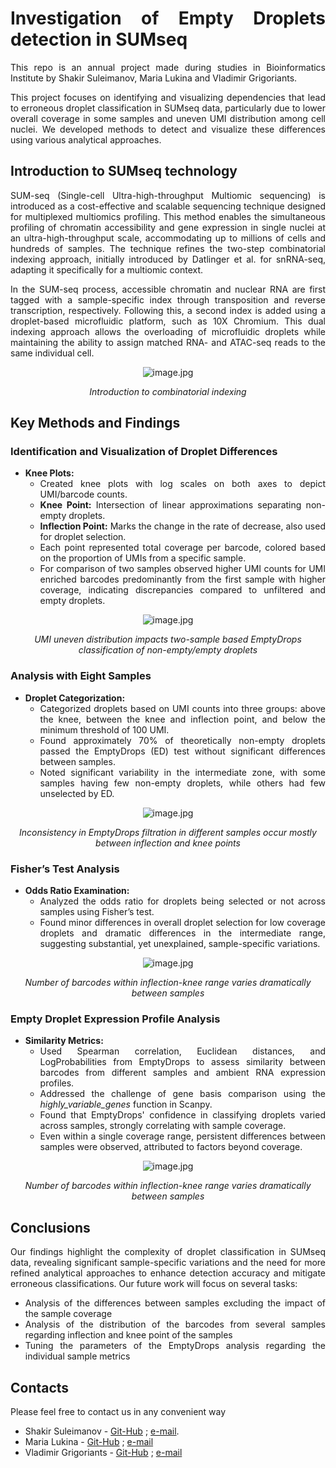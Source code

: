 <div align="justify">
  
# Investigation of Empty Droplets detection in SUMseq
  
This repo is an annual project made during studies in Bioinformatics Institute by Shakir Suleimanov, Maria Lukina and Vladimir Grigoriants.

This project focuses on identifying and visualizing dependencies that lead to erroneous droplet classification in SUMseq data, particularly due to lower overall coverage in some samples and uneven UMI distribution among cell nuclei. We developed methods to detect and visualize these differences using various analytical approaches.

## Introduction to SUMseq technology

SUM-seq (Single-cell Ultra-high-throughput Multiomic sequencing) is introduced as a cost-effective and scalable sequencing technique designed for multiplexed multiomics profiling. This method enables the simultaneous profiling of chromatin accessibility and gene expression in single nuclei at an ultra-high-throughput scale, accommodating up to millions of cells and hundreds of samples. The technique refines the two-step combinatorial indexing approach, initially introduced by Datlinger et al. for snRNA-seq, adapting it specifically for a multiomic context.

In the SUM-seq process, accessible chromatin and nuclear RNA are first tagged with a sample-specific index through transposition and reverse transcription, respectively. Following this, a second index is added using a droplet-based microfluidic platform, such as 10X Chromium. This dual indexing approach allows the overloading of microfluidic droplets while maintaining the ability to assign matched RNA- and ATAC-seq reads to the same individual cell.
<div align="center">
  <img src="https://drive.google.com/uc?export=view&id=1F8vMIbyUR42zOxa378jNyo4ll95jZBCW" alt="image.jpg" />
  <p><i>Introduction to combinatorial indexing</i></p>
</div>

## Key Methods and Findings

### Identification and Visualization of Droplet Differences

- **Knee Plots:** 
  - Created knee plots with log scales on both axes to depict UMI/barcode counts.
  - **Knee Point:** Intersection of linear approximations separating non-empty droplets.
  - **Inflection Point:** Marks the change in the rate of decrease, also used for droplet selection.
  - Each point represented total coverage per barcode, colored based on the proportion of UMIs from a specific sample.
  - For comparison of two samples observed higher UMI counts for UMI enriched barcodes predominantly from the first sample with higher coverage, indicating discrepancies compared to unfiltered and empty droplets.

<div align="center">
  <img src="https://drive.google.com/uc?export=view&id=1q9LQIqvAJZS_kUgajG5j5SJknzYie8YB" alt="image.jpg" />
  <p><i>UMI uneven distribution impacts two-sample based EmptyDrops classification of non-empty/empty droplets</i></p>
</div>

### Analysis with Eight Samples

- **Droplet Categorization:** 
  - Categorized droplets based on UMI counts into three groups: above the knee, between the knee and inflection point, and below the minimum threshold of 100 UMI.
  - Found approximately 70% of theoretically non-empty droplets passed the EmptyDrops (ED) test without significant differences between samples.
  - Noted significant variability in the intermediate zone, with some samples having few non-empty droplets, while others had few unselected by ED.

<div align="center">
  <img src="https://drive.google.com/uc?export=view&id=1seXhuik9YlcFv7jlQI8iG_GMGFkiC2B7" alt="image.jpg" />
  <p><i>Inconsistency in EmptyDrops filtration in different samples occur mostly between inflection and knee points</i></p>
</div>

### Fisher’s Test Analysis

- **Odds Ratio Examination:** 
  - Analyzed the odds ratio for droplets being selected or not across samples using Fisher’s test.
  - Found minor differences in overall droplet selection for low coverage droplets and dramatic differences in the intermediate range, suggesting substantial, yet unexplained, sample-specific variations.

<div align="center">
  <img src="https://drive.google.com/uc?export=view&id=1Bmmt_ZMkSWp6xurwOFrWj_V-ic72r1t5" alt="image.jpg" />
  <p><i>Number of barcodes within inflection-knee range varies dramatically between samples</i></p>
</div>

### Empty Droplet Expression Profile Analysis

- **Similarity Metrics:**
  - Used Spearman correlation, Euclidean distances, and LogProbabilities from EmptyDrops to assess similarity between barcodes from different samples and ambient RNA expression profiles.
  - Addressed the challenge of gene basis comparison using the *highly_variable_genes* function in Scanpy.
  - Found that EmptyDrops' confidence in classifying droplets varied across samples, strongly correlating with sample coverage.
  - Even within a single coverage range, persistent differences between samples were observed, attributed to factors beyond coverage.

<div align="center">
  <img src="https://drive.google.com/uc?export=view&id=1qgrL_-U3kwMQjIg1hz5CzQUF6RH4CATe" alt="image.jpg" />
  <p><i>Number of barcodes within inflection-knee range varies dramatically between samples</i></p>
</div>

## Conclusions

Our findings highlight the complexity of droplet classification in SUMseq data, revealing significant sample-specific variations and the need for more refined analytical approaches to enhance detection accuracy and mitigate erroneous classifications. Our future work will focus on several tasks:

- Analysis of the differences between samples excluding the impact of the sample coverage 
- Analysis of the distribution of the barcodes from several samples regarding inflection and knee point of the samples
- Tuning the parameters of the EmptyDrops analysis regarding the individual sample metrics
 
## Contacts

Please feel free to contact us in any convenient way
- Shakir Suleimanov - [Git-Hub](https://github.com/SuleimanovShakir) ; [e-mail](suleymanovef@gmail.com).
- Maria Lukina - [Git-Hub](https://github.com/MariaLuk) ; [e-mail](maria.v.luk@gmail.com)
- Vladimir Grigoriants - [Git-Hub](https://github.com/VovaGrig) ; [e-mail](vova.grig2002@gmail.com)
